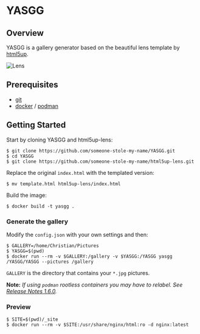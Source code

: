 # YASGG

## Overview

YASGG is a gallery generator based on the beautiful lens template by [html5up][html5up_website].

![Lens][lens_screenshot]

## Prerequisites

- [git][git_tool]
- [docker][docker_tool] / [podman][podman_tool]

## Getting Started

Start by cloning YASGG and html5up-lens:

```shell
$ git clone https://github.com/someone-stole-my-name/YASGG.git
$ cd YASGG
$ git clone https://github.com/someone-stole-my-name/html5up-lens.git
```

Replace the original `index.html` with the templated version:

```shell
$ mv template.html html5up-lens/index.html
```

Build the image:

```shell
$ docker build -t yasgg .
```

### Generate the gallery

Modify the `config.json` with your own settings and then:

```shell
$ GALLERY=/home/Christian/Pictures
$ YASGG=$(pwd)
$ docker run --rm -v $GALLERY:/gallery -v $YASGG:/YASGG yasgg /YASGG/YASGG --pictures /gallery
```

`GALLERY` is the directory that contains your `*.jpg` pictures.

**Note:** _If using `podman` rootless containers you may have to relabel. See [Release Notes 1.6.0][podman_tool_1.6.0_Release_Notes]._

### Preview

```shell
$ SITE=$(pwd)/_site
$ docker run --rm -v $SITE:/usr/share/nginx/html:ro -d nginx:latest
```

[docker_tool]:https://docs.docker.com/install/
[git_tool]:https://git-scm.com/downloads
[html5up_website]:https://html5up.net/
[podman_tool]:https://github.com/containers/libpod/blob/master/install.md
[podman_tool_1.6.0_Release_Notes]:https://github.com/containers/libpod/blob/master/RELEASE_NOTES.md#160
[lens_screenshot]:https://html5up.net/uploads/images/lens.jpg
